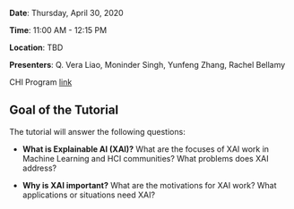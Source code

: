 **Date**: Thursday, April 30, 2020

**Time**: 11:00 AM - 12:15 PM

**Location**: TBD

**Presenters**: Q. Vera Liao, Moninder Singh, Yunfeng Zhang, Rachel Bellamy

CHI Program [link](https://chi2020.acm.org/authors/accepted-courses/#HotTopic22)



## Goal of the Tutorial

The tutorial will answer the following questions:

- **What is Explainable AI (XAI)?**
What are the focuses of XAI work in Machine Learning and HCI communities? What problems does XAI address?

- **Why is XAI important?**
What are the motivations for XAI work? What applications or situations need XAI?
